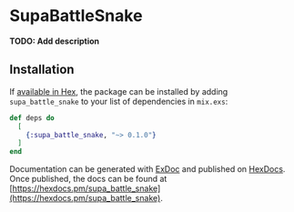 # SupaBattleSnake

**TODO: Add description**

## Installation

If [available in Hex](https://hex.pm/docs/publish), the package can be installed
by adding `supa_battle_snake` to your list of dependencies in `mix.exs`:

```elixir
def deps do
  [
    {:supa_battle_snake, "~> 0.1.0"}
  ]
end
```

Documentation can be generated with [ExDoc](https://github.com/elixir-lang/ex_doc)
and published on [HexDocs](https://hexdocs.pm). Once published, the docs can
be found at [https://hexdocs.pm/supa_battle_snake](https://hexdocs.pm/supa_battle_snake).

